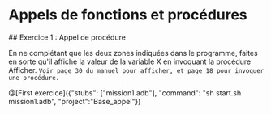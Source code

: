 # Appels de fonctions et procédures

## Exercice 1 : Appel de procédure 

En ne complétant que les deux zones indiquées dans le programme, faites en sorte qu'il affiche la valeur de la variable X en invoquant la procédure Afficher.
`Voir page 30 du manuel pour afficher, et page 18 pour invoquer une procédure.`

@[First exercice]({"stubs": ["mission1.adb"], "command": "sh start.sh mission1.adb", "project":"Base_appel"})
